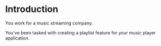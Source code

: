 # Introduction

You work for a music streaming company.

You've been tasked with creating a playlist feature for your music player application.
